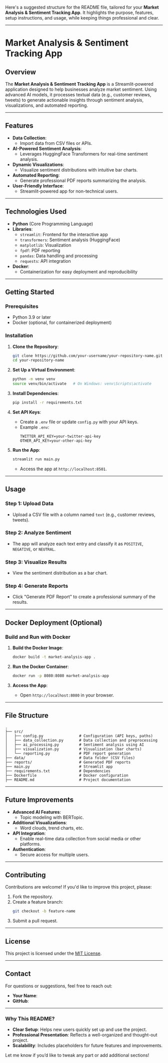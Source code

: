 Here's a suggested structure for the README file, tailored for your **Market Analysis & Sentiment Tracking App**. It highlights the purpose, features, setup instructions, and usage, while keeping things professional and clear.

---

# **Market Analysis & Sentiment Tracking App**

## **Overview**
The **Market Analysis & Sentiment Tracking App** is a Streamlit-powered application designed to help businesses analyze market sentiment. Using advanced AI models, it processes textual data (e.g., customer reviews, tweets) to generate actionable insights through sentiment analysis, visualizations, and automated reporting.

---

## **Features**
- **Data Collection**:
  - Import data from CSV files or APIs.
- **AI-Powered Sentiment Analysis**:
  - Leverages HuggingFace Transformers for real-time sentiment analysis.
- **Dynamic Visualizations**:
  - Visualize sentiment distributions with intuitive bar charts.
- **Automated Reporting**:
  - Generate professional PDF reports summarizing the analysis.
- **User-Friendly Interface**:
  - Streamlit-powered app for non-technical users.

---

## **Technologies Used**
- **Python** (Core Programming Language)
- **Libraries**:
  - `streamlit`: Frontend for the interactive app
  - `transformers`: Sentiment analysis (HuggingFace)
  - `matplotlib`: Visualization
  - `fpdf`: PDF reporting
  - `pandas`: Data handling and processing
  - `requests`: API integration
- **Docker**:
  - Containerization for easy deployment and reproducibility

---

## **Getting Started**

### **Prerequisites**
- Python 3.9 or later
- Docker (optional, for containerized deployment)

### **Installation**
1. **Clone the Repository**:
   ```bash
   git clone https://github.com/your-username/your-repository-name.git
   cd your-repository-name
   ```

2. **Set Up a Virtual Environment**:
   ```bash
   python -m venv venv
   source venv/bin/activate   # On Windows: venv\Scripts\activate
   ```

3. **Install Dependencies**:
   ```bash
   pip install -r requirements.txt
   ```

4. **Set API Keys**:
   - Create a `.env` file or update `config.py` with your API keys.
   - Example `.env`:
     ```env
     TWITTER_API_KEY=your-twitter-api-key
     OTHER_API_KEY=your-other-api-key
     ```

5. **Run the App**:
   ```bash
   streamlit run main.py
   ```
   - Access the app at `http://localhost:8501`.

---

## **Usage**

### **Step 1: Upload Data**
- Upload a CSV file with a column named `text` (e.g., customer reviews, tweets).

### **Step 2: Analyze Sentiment**
- The app will analyze each text entry and classify it as `POSITIVE`, `NEGATIVE`, or `NEUTRAL`.

### **Step 3: Visualize Results**
- View the sentiment distribution as a bar chart.

### **Step 4: Generate Reports**
- Click "Generate PDF Report" to create a professional summary of the results.

---

## **Docker Deployment (Optional)**

### **Build and Run with Docker**
1. **Build the Docker Image**:
   ```bash
   docker build -t market-analysis-app .
   ```

2. **Run the Docker Container**:
   ```bash
   docker run -p 8080:8080 market-analysis-app
   ```

3. **Access the App**:
   - Open `http://localhost:8080` in your browser.

---

## **File Structure**
```plaintext
.
├── src/
│   ├── config.py                # Configuration (API keys, paths)
│   ├── data_collection.py       # Data collection and preprocessing
│   ├── ai_processing.py         # Sentiment analysis using AI
│   ├── visualization.py         # Visualization (bar charts)
│   └── reporting.py             # PDF report generation
├── data/                        # Data folder (CSV files)
├── reports/                     # Generated PDF reports
├── main.py                      # Streamlit app
├── requirements.txt             # Dependencies
├── Dockerfile                   # Docker configuration
├── README.md                    # Project documentation
```

---

## **Future Improvements**
- **Advanced AI Features**:
  - Topic modeling with BERTopic.
- **Additional Visualizations**:
  - Word clouds, trend charts, etc.
- **API Integration**:
  - Enable real-time data collection from social media or other platforms.
- **Authentication**:
  - Secure access for multiple users.

---

## **Contributing**
Contributions are welcome! If you'd like to improve this project, please:
1. Fork the repository.
2. Create a feature branch:
   ```bash
   git checkout -b feature-name
   ```
3. Submit a pull request.

---

## **License**
This project is licensed under the [MIT License](LICENSE).

---

## **Contact**
For questions or suggestions, feel free to reach out:
- **Your Name**: 
- **GitHub**:
---

### **Why This README?**
- **Clear Setup**: Helps new users quickly set up and use the project.
- **Professional Presentation**: Reflects a well-organized and thought-out project.
- **Scalability**: Includes placeholders for future features and improvements.

Let me know if you’d like to tweak any part or add additional sections!
